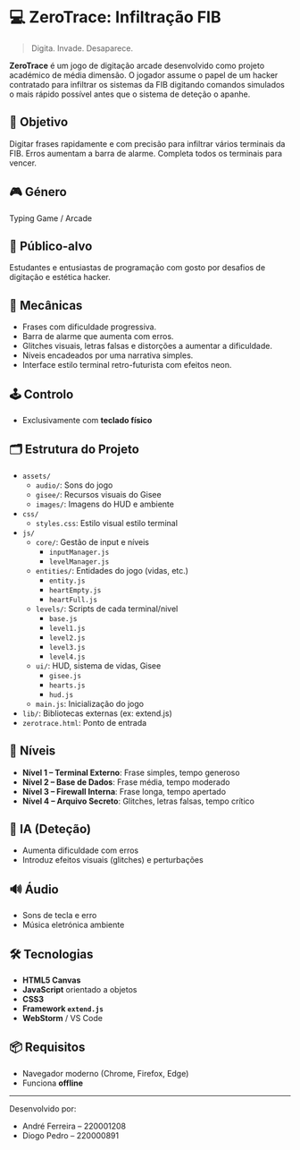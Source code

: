 # 💻 ZeroTrace: Infiltração FIB

> Digita. Invade. Desaparece.

**ZeroTrace** é um jogo de digitação arcade desenvolvido como projeto académico de média dimensão. O jogador assume o
papel de um hacker contratado para infiltrar os sistemas da FIB digitando comandos simulados o mais rápido possível
antes que o sistema de deteção o apanhe.

## 🎯 Objetivo

Digitar frases rapidamente e com precisão para infiltrar vários terminais da FIB. Erros aumentam a barra de alarme.
Completa todos os terminais para vencer.

## 🎮 Género

Typing Game / Arcade

## 👥 Público-alvo

Estudantes e entusiastas de programação com gosto por desafios de digitação e estética hacker.

## 🧩 Mecânicas

- Frases com dificuldade progressiva.
- Barra de alarme que aumenta com erros.
- Glitches visuais, letras falsas e distorções a aumentar a dificuldade.
- Níveis encadeados por uma narrativa simples.
- Interface estilo terminal retro-futurista com efeitos neon.

## 🕹 Controlo

- Exclusivamente com **teclado físico**

## 🗂 Estrutura do Projeto

- `assets/`
    - `audio/`: Sons do jogo
    - `gisee/`: Recursos visuais do Gisee
    - `images/`: Imagens do HUD e ambiente
- `css/`
    - `styles.css`: Estilo visual estilo terminal
- `js/`
    - `core/`: Gestão de input e níveis
        - `inputManager.js`
        - `levelManager.js`
    - `entities/`: Entidades do jogo (vidas, etc.)
        - `entity.js`
        - `heartEmpty.js`
        - `heartFull.js`
    - `levels/`: Scripts de cada terminal/nivel
        - `base.js`
        - `level1.js`
        - `level2.js`
        - `level3.js`
        - `level4.js`
    - `ui/`: HUD, sistema de vidas, Gisee
        - `gisee.js`
        - `hearts.js`
        - `hud.js`
    - `main.js`: Inicialização do jogo
- `lib/`: Bibliotecas externas (ex: extend.js)
- `zerotrace.html`: Ponto de entrada

## 📜 Níveis

- **Nível 1 – Terminal Externo**: Frase simples, tempo generoso
- **Nível 2 – Base de Dados**: Frase média, tempo moderado
- **Nível 3 – Firewall Interna**: Frase longa, tempo apertado
- **Nível 4 – Arquivo Secreto**: Glitches, letras falsas, tempo crítico

## 🧠 IA (Deteção)

- Aumenta dificuldade com erros
- Introduz efeitos visuais (glitches) e perturbações

## 🔊 Áudio

- Sons de tecla e erro
- Música eletrónica ambiente

## 🛠 Tecnologias

- **HTML5 Canvas**
- **JavaScript** orientado a objetos
- **CSS3**
- **Framework `extend.js`**
- **WebStorm** / VS Code

## 📦 Requisitos

- Navegador moderno (Chrome, Firefox, Edge)
- Funciona **offline**

---

Desenvolvido por:

- André Ferreira – 220001208
- Diogo Pedro – 220000891
